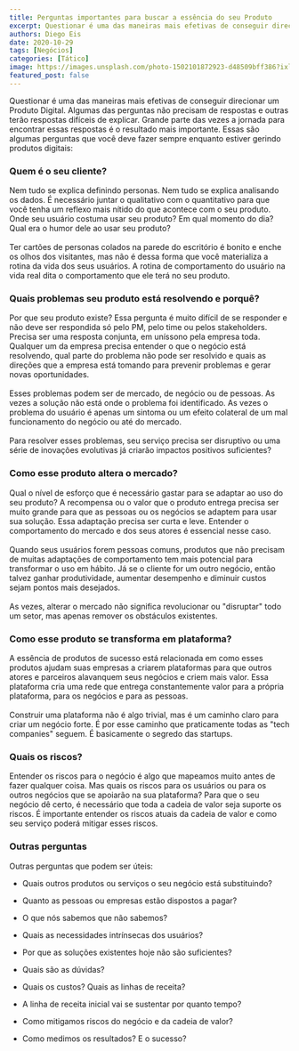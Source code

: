 ```yaml
---
title: Perguntas importantes para buscar a essência do seu Produto
excerpt: Questionar é uma das maneiras mais efetivas de conseguir direcionar um Produto Digital
authors: Diego Eis
date: 2020-10-29
tags: [Negócios]
categories: [Tático]
image: https://images.unsplash.com/photo-1502101872923-d48509bff386?ixlib=rb-1.2.1&ixid=eyJhcHBfaWQiOjEyMDd9&auto=format&fit=crop&w=1789&q=80
featured_post: false
---
```


Questionar é uma das maneiras mais efetivas de conseguir direcionar um
Produto Digital. Algumas das perguntas não precisam de respostas e
outras terão respostas difíceis de explicar. Grande parte das vezes a
jornada para encontrar essas respostas é o resultado mais importante.
Essas são algumas perguntas que você deve fazer sempre enquanto estiver
gerindo produtos digitais:

### Quem é o seu cliente?

Nem tudo se explica definindo personas. Nem tudo se explica analisando
os dados. É necessário juntar o qualitativo com o quantitativo para que
você tenha um reflexo mais nítido do que acontece com o seu produto.
Onde seu usuário costuma usar seu produto? Em qual momento do dia? Qual
era o humor dele ao usar seu produto?\
\
Ter cartões de personas colados na parede do escritório é bonito e enche
os olhos dos visitantes, mas não é dessa forma que você materializa a
rotina da vida dos seus usuários. A rotina de comportamento do usuário
na vida real dita o comportamento que ele terá no seu produto.

### Quais problemas seu produto está resolvendo e porquê?

Por que seu produto existe? Essa pergunta é muito difícil de se
responder e não deve ser respondida só pelo PM, pelo time ou pelos
stakeholders. Precisa ser uma resposta conjunta, em uníssono pela
empresa toda. Qualquer um da empresa precisa entender o que o negócio
está resolvendo, qual parte do problema não pode ser resolvido e quais
as direções que a empresa está tomando para prevenir problemas e gerar
novas oportunidades.\
\
Esses problemas podem ser de mercado, de negócio ou de pessoas. As vezes
a solução não está onde o problema foi identificado. As vezes o problema
do usuário é apenas um sintoma ou um efeito colateral de um mal
funcionamento do negócio ou até do mercado.\
\
Para resolver esses problemas, seu serviço precisa ser disruptivo ou uma
série de inovações evolutivas já criarão impactos positivos suficientes?

### Como esse produto altera o mercado?

Qual o nível de esforço que é necessário gastar para se adaptar ao uso
do seu produto? A recompensa ou o valor que o produto entrega precisa
ser muito grande para que as pessoas ou os negócios se adaptem para usar
sua solução. Essa adaptação precisa ser curta e leve. Entender o
comportamento do mercado e dos seus atores é essencial nesse caso.\
\
Quando seus usuários forem pessoas comuns, produtos que não precisam de
muitas adaptações de comportamento tem mais potencial para transformar o
uso em hábito. Já se o cliente for um outro negócio, então talvez ganhar
produtividade, aumentar desempenho e diminuir custos sejam pontos mais
desejados.\
\
As vezes, alterar o mercado não significa revolucionar ou \"disruptar\"
todo um setor, mas apenas remover os obstáculos existentes.

### Como esse produto se transforma em plataforma?

A essência de produtos de sucesso está relacionada em como esses
produtos ajudam suas empresas a criarem plataformas para que outros
atores e parceiros alavanquem seus negócios e criem mais valor. Essa
plataforma cria uma rede que entrega constantemente valor para a própria
plataforma, para os negócios e para as pessoas.\
\
Construir uma plataforma não é algo trivial, mas é um caminho claro para
criar um negócio forte. É por esse caminho que praticamente todas as
\"tech companies\" seguem. É basicamente o segredo das startups.

### Quais os riscos?

Entender os riscos para o negócio é algo que mapeamos muito antes de
fazer qualquer coisa. Mas quais os riscos para os usuários ou para os
outros negócios que se apoiarão na sua plataforma? Para que o seu
negócio dê certo, é necessário que toda a cadeia de valor seja suporte
os riscos. É importante entender os riscos atuais da cadeia de valor e
como seu serviço poderá mitigar esses riscos.

### Outras perguntas

Outras perguntas que podem ser úteis:

-   Quais outros produtos ou serviços o seu negócio está substituindo?

-   Quanto as pessoas ou empresas estão dispostos a pagar?

-   O que nós sabemos que não sabemos?

-   Quais as necessidades intrínsecas dos usuários?

-   Por que as soluções existentes hoje não são suficientes?

-   Quais são as dúvidas?

-   Quais os custos? Quais as linhas de receita?

-   A linha de receita inicial vai se sustentar por quanto tempo?

-   Como mitigamos riscos do negócio e da cadeia de valor?

-   Como medimos os resultados? E o sucesso?